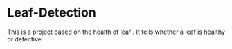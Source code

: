 # Leaf-Detection
This is a project based on the health of leaf . It tells whether a leaf is healthy or defective.
